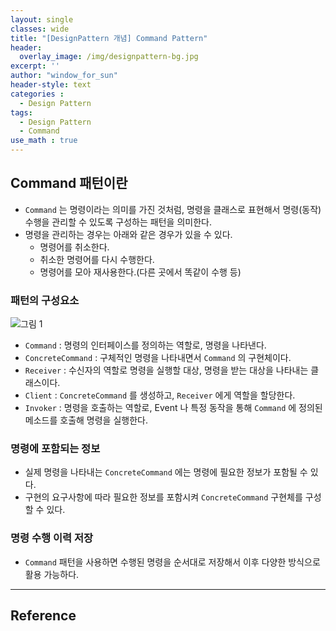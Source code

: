 ```yaml
--- 
layout: single
classes: wide
title: "[DesignPattern 개념] Command Pattern"
header:
  overlay_image: /img/designpattern-bg.jpg
excerpt: ''
author: "window_for_sun"
header-style: text
categories :
  - Design Pattern
tags:
  - Design Pattern
  - Command
use_math : true
---  
```


## Command 패턴이란
- `Command` 는 명령이라는 의미를 가진 것처럼, 명령을 클래스로 표현해서 명령(동작)수행을 관리할 수 있도록 구성하는 패턴을 의미한다.
- 명령을 관리하는 경우는 아래와 같은 경우가 있을 수 있다.
	- 명령어를 취소한다.
	- 취소한 명령어를 다시 수행한다.
	- 명령어를 모아 재사용한다.(다른 곳에서 똑같이 수행 등)

### 패턴의 구성요소

![그림 1]({{site.baseurl}}/img/designpattern/2/concept_command_1.png)

- `Command` : 명령의 인터페이스를 정의하는 역할로, 명령을 나타낸다.
- `ConcreteCommand` : 구체적인 명령을 나타내면서 `Command` 의 구현체이다.
- `Receiver` : 수신자의 역할로 명령을 실행할 대상, 명령을 받는 대상을 나타내는 클래스이다.
- `Client` : `ConcreteCommand` 를 생성하고, `Receiver` 에게 역할을 할당한다.
- `Invoker` : 명령을 호출하는 역할로, Event 나 특정 동작을 통해 `Command` 에 정의된 메소드를 호출해 명령을 실행한다.

### 명령에 포함되는 정보
- 실제 명령을 나타내는 `ConcreteCommand` 에는 명령에 필요한 정보가 포함될 수 있다.
- 구현의 요구사항에 따라 필요한 정보를 포함시켜 `ConcreteCommand` 구현체를 구성할 수 있다.

### 명령 수행 이력 저장
- `Command` 패턴을 사용하면 수행된 명령을 순서대로 저장해서 이후 다양한 방식으로 활용 가능하다.



---
## Reference

	